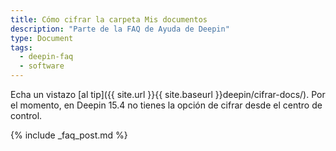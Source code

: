 ```yaml
---
title: Cómo cifrar la carpeta Mis documentos
description: "Parte de la FAQ de Ayuda de Deepin"
type: Document
tags:
  - deepin-faq
  - software
---
```


Echa un vistazo [al tip]({{ site.url }}{{ site.baseurl }}deepin/cifrar-docs/). Por el momento, en Deepin 15.4 no tienes la opción de cifrar desde el centro de control.

{% include _faq_post.md %}
